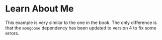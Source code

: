 Learn About Me
==============

This example is very similar to the one in the book. The only difference is that the `mongoose` dependency has been updated to version 4 to fix some errors.
